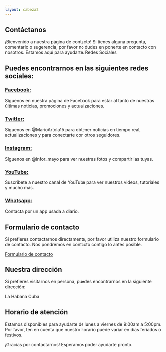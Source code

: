 ```yaml
---
layout: cabeza2
---
```


## Contáctanos

¡Bienvenido a nuestra página de contacto! Si tienes alguna pregunta, comentario o sugerencia, por favor no dudes en ponerte en contacto con nosotros. Estamos aquí para ayudarte.
Redes Sociales

## Puedes encontrarnos en las siguientes redes sociales:

### [Facebook:](https://www.facebook.com/groups/430222984636303)

Síguenos en nuestra página de Facebook para estar al tanto de nuestras últimas noticias, promociones y actualizaciones.

### [Twitter:]([#](https://twitter.com/MarioArtola15))

Síguenos en @MarioArtola15 para obtener noticias en tiempo real, actualizaciones y para conectarte con otros seguidores.

### [Instagram:](https://www.instagram.com/infor_mayo/) 

Síguenos en @infor_mayo para ver nuestras fotos y compartir las tuyas.

### [YouTube:](https://www.youtube.com/channel/UC91YVQo46w3z1ZZJH-5tb5Q?sub_confirmation=1) 

Suscríbete a nuestro canal de YouTube para ver nuestros videos, tutoriales y mucho más.

### [Whatsapp:](https://api.whatsapp.com/send?phone=5353510750&text=%C2%A1Hola!%20Me%20gustar%C3%ADa%20contactar%20contigo%20a%20trav%C3%A9s%20de%20tu%20p%C3%A1gina%20web.%20%C2%BFPodr%C3%ADas%20proporcionarme%20m%C3%A1s%20informaci%C3%B3n%20sobre%20tus%20productos/servicios?%20%C2%BFTienes%20alg%C3%BAn%20cat%C3%A1logo%20o%20lista%20de%20precios%20que%20pueda%20revisar?%20Espero%20tu%20respuesta.%20%C2%A1Gracias!)

Contacta por un app usada a diario.

## Formulario de contacto

Si prefieres contactarnos directamente, por favor utiliza nuestro formulario de contacto. Nos pondremos en contacto contigo lo antes posible.

[Formulario de contacto](#)

## Nuestra dirección

Si prefieres visitarnos en persona, puedes encontrarnos en la siguiente dirección:

La Habana Cuba

## Horario de atención

Estamos disponibles para ayudarte de lunes a viernes de 9:00am a 5:00pm. Por favor, ten en cuenta que nuestro horario puede variar en días feriados o festivos.

¡Gracias por contactarnos! Esperamos poder ayudarte pronto.
